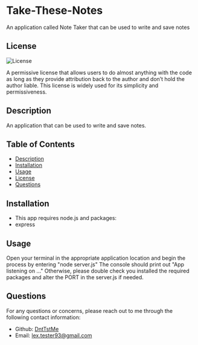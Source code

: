 # Take-These-Notes
An application called Note Taker that can be used to write and save notes

## License
![License](https://img.shields.io/badge/license-MIT%20License-brightgreen)

A permissive license that allows users to do almost anything with the code as long as they provide attribution back to the author and don’t hold the author liable. This license is widely used for its simplicity and permissiveness.

## Description
An application that can be used to write and save notes.



## Table of Contents
- [Description](#description)
- [Installation](#installation)
- [Usage](#usage)
- [License](#license)
- [Questions](#questions)

## Installation
- This app requires node.js and packages: 
- express

## Usage
Open your terminal in the appropriate application location and begin the process by entering "node server.js" 
The console should print out "App listening on ..."
Otherwise, please double check you installed the required packages and alter the PORT in the server.js if needed.

## Questions
For any questions or concerns, please reach out to me through the following contact information:

- Github: [DntTstMe](https://github.com/DntTstMe)
- Email: lex.tester93@gmail.com
